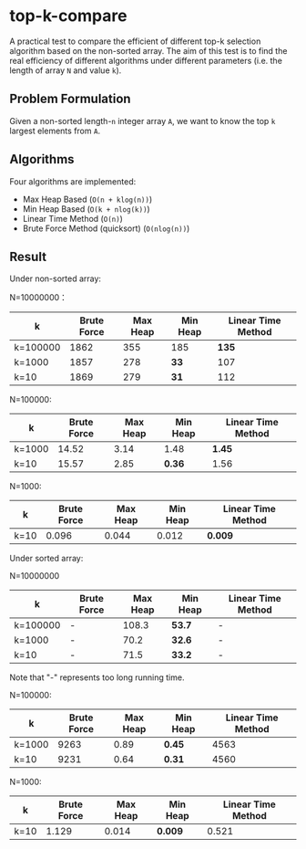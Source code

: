# top-k-compare

A practical test to compare the efficient of different top-k selection algorithm based on the non-sorted array. 
The aim of this test is to find the real efficiency of different algorithms under different parameters (i.e. the length of array `N` and value `k`).

## Problem Formulation

Given a non-sorted length-`n` integer array `A`, we want to know the top `k` largest elements from `A`.

## Algorithms

Four algorithms are implemented:

- Max Heap Based (`O(n + klog(n))`)
- Min Heap Based (`O(k + nlog(k))`)
- Linear Time Method (`O(n)`)
- Brute Force Method (quicksort) (`O(nlog(n))`)

## Result

Under non-sorted array:

N=10000000：

|k|Brute Force|Max Heap|Min Heap|Linear Time Method|
|----|----|----|---|---|
|k=100000|1862|355|185|**135**|
|k=1000|1857|278|**33**|107|
|k=10|1869|279|**31**|112|

N=100000:

|k|Brute Force|Max Heap|Min Heap|Linear Time Method|
|----|----|----|---|---|
|k=1000|14.52|3.14|1.48|**1.45**|
|k=10|15.57|2.85|**0.36**|1.56|

N=1000:

|k|Brute Force|Max Heap|Min Heap|Linear Time Method|
|----|----|----|---|---|
|k=10|0.096|0.044|0.012|**0.009**|

Under sorted array:


N=10000000

|k|Brute Force|Max Heap|Min Heap|Linear Time Method|
|----|----|----|---|---|
|k=100000|-|108.3|**53.7**|-|
|k=1000|-|70.2|**32.6**|-|
|k=10|-|71.5|**33.2**|-|

Note that "-" represents too long running time.

N=100000:

|k|Brute Force|Max Heap|Min Heap|Linear Time Method|
|----|----|----|---|---|
|k=1000|9263|0.89|**0.45**|4563|
|k=10|9231|0.64|**0.31**|4560|

N=1000:

|k|Brute Force|Max Heap|Min Heap|Linear Time Method|
|----|----|----|---|---|
|k=10|1.129|0.014|**0.009**|0.521|



